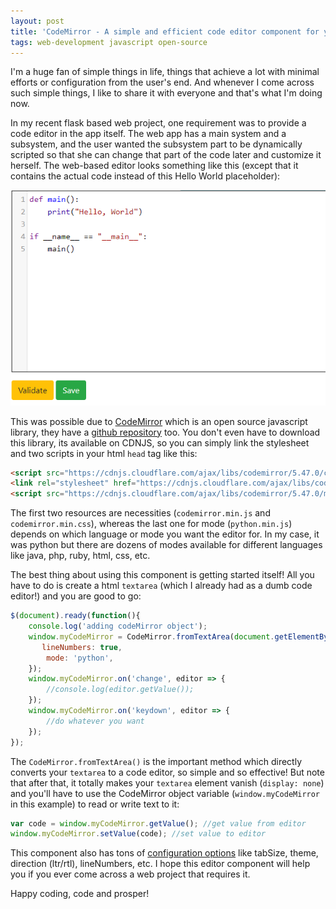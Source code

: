 ```yaml
---
layout: post
title: 'CodeMirror - A simple and efficient code editor component for your web applications'
tags: web-development javascript open-source
---
```


I'm a huge fan of simple things in life, things that achieve a lot with minimal efforts or configuration from the user's end. And whenever I come across such simple things, I like to share it with everyone and that's what I'm doing now.

In my recent flask based web project, one requirement was to provide a code editor in the app itself. The web app has a main system and a subsystem, and the user wanted the subsystem part to be dynamically scripted so that she can change that part of the code later and customize it herself. The web-based editor looks something like this (except that it contains the actual code instead of this Hello World placeholder):

![CodeMirror Demo](/uploads/CodeMirror_demo.png)

This was possible due to [CodeMirror](https://codemirror.net/) which is an open source javascript library, they have a [github repository](https://github.com/codemirror/CodeMirror/) too. You don't even have to download this library, its available on CDNJS, so you can simply link the stylesheet and two scripts in your html `head` tag like this:

```html
<script src="https://cdnjs.cloudflare.com/ajax/libs/codemirror/5.47.0/codemirror.min.js"></script>
<link rel="stylesheet" href="https://cdnjs.cloudflare.com/ajax/libs/codemirror/5.47.0/codemirror.min.css">
<script src="https://cdnjs.cloudflare.com/ajax/libs/codemirror/5.47.0/mode/python/python.min.js"></script>
```

The first two resources are necessities (`codemirror.min.js` and `codemirror.min.css`), whereas the last one for mode (`python.min.js`) depends on which language or mode you want the editor for. In my case, it was python but there are dozens of modes available for different languages like java, php, ruby, html, css, etc.

The best thing about using this component is getting started itself! All you have to do is create a html `textarea` (which I already had as a dumb code editor!) and you are good to go:

```javascript
$(document).ready(function(){
	console.log('adding codeMirror object');
	window.myCodeMirror = CodeMirror.fromTextArea(document.getElementById("txtScript"), {
	   lineNumbers: true,
		mode: 'python',
	});
	window.myCodeMirror.on('change', editor => {
		//console.log(editor.getValue());	
	});
	window.myCodeMirror.on('keydown', editor => {
		//do whatever you want
	});
});
```
	
The `CodeMirror.fromTextArea()` is the important method which directly converts your `textarea` to a code editor, so simple and so effective! But note that after that, it totally makes your `textarea` element vanish (`display: none`) and you'll have to use the CodeMirror object variable (`window.myCodeMirror` in this example) to read or write text to it:

```javascript
var code = window.myCodeMirror.getValue(); //get value from editor
window.myCodeMirror.setValue(code); //set value to editor
```

This component also has tons of [configuration options](https://codemirror.net/doc/manual.html#config) like tabSize, theme, direction (ltr/rtl), lineNumbers, etc. I hope this editor component will help you if you ever come across a web project that requires it.

Happy coding, code and prosper!